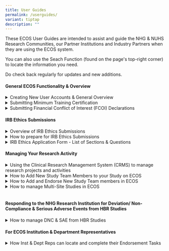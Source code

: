 ```yaml
---
title: User Guides
permalink: /userguides/
variant: tiptap
description: ""
---
```

<p>These ECOS User Guides are intended to assist and guide the NHG &amp;
NUHS Research Communities, our Partner Institutions and Industry Partners
when they are using the ECOS system.</p>
<p>You can also use the Seach Function (found on the page's top-right corner)
to locate the information you need.</p>
<p>Do check back regularly for updates and new additions.</p>
<p></p>
<h4><strong>General ECOS Functionality &amp; Overview</strong></h4>
<div data-type="detailGroup" class="isomer-accordion isomer-accordion-white">
<details class="isomer-details">
<summary>Creating New User Accounts &amp; General Overview</summary>
<div data-type="detailsContent" class="isomer-details-content">
<p>This guidebook shows how new Public Healthcare Institutions (PHI) Users
can login and create their ECOS User Accounts. It also provides information
on the NHG Minimum Training requirements and orientates Users to the ECOS
interface and layout. (Last updated: 7 May 2024)</p>
<p><a href="/files/User Guides/General ECOS Functionality/ECOS_Creating_New_User_Accounts___General_Overview_7_May_2024.pdf" rel="noopener noreferrer nofollow" target="_blank">Download here</a>
</p>
<p></p>
</div>
</details>
<details class="isomer-details">
<summary>Submitting Minimum Training Certification</summary>
<div data-type="detailsContent" class="isomer-details-content">
<p>This guidebook will show ECOS Users how to access the Minimum Training
Module to upload their training certificates into their User Profile. (Last
updated: 7 May 2024)</p>
<p><a href="/files/User Guides/General ECOS Functionality/ECOS_Submitting_Min_Training_Certs_7_May_2024.pdf" rel="noopener noreferrer nofollow" target="_blank">Download here</a>
</p>
<p></p>
</div>
</details>
<details class="isomer-details">
<summary>Submitting Financial Conflict of Interest (FCOI) Declarations</summary>
<div data-type="detailsContent" class="isomer-details-content">
<p>This guidebook introduces the Financial Conflict of Interest (FCOI) Module
and shows how Users can submit their FCOI Declarations as well as responding
to queries from the FCOI Secretariat. (Last updated: 7 May 2024)</p>
<p><a href="/files/User Guides/General ECOS Functionality/ECOS_Submitting_FCOI_Declarations_7_May_2024.pdf" rel="noopener noreferrer nofollow" target="_blank">Download here</a>
</p>
<p></p>
</div>
</details>
</div>
<p></p>
<h4><strong>IRB Ethics Submissions</strong></h4>
<div data-type="detailGroup" class="isomer-accordion isomer-accordion-white">
<details class="isomer-details">
<summary>Overview of IRB Ethics Submissions</summary>
<div data-type="detailsContent" class="isomer-details-content">
<p>This Guidebook provides an overview and user-orientation to the Institutional
Review Board (IRB) Module. It explains the IRB submission process for new
Study Submissions and for the various reporting Forms for approved active
studies. (Last updated 9 May 2024)</p>
<p><a href="/files/User Guides/IRB Ethics Submissions/ECOS_Overview_of_IRB_Ethics_Submissions_9_May_2024.pdf" rel="noopener noreferrer nofollow" target="_blank">Download here</a>
</p>
<p></p>
</div>
</details>
<details class="isomer-details">
<summary>How to prepare for IRB Ethics Submissions</summary>
<div data-type="detailsContent" class="isomer-details-content">
<p>This quick guide explains how to successfully prepare for an IRB submission,
in particular, by looking at the User Profiles, Minimum Training and FCOI
Declaration requirements. (Last updated: 13 August 2024)</p>
<p><a href="/files/User Guides/IRB Ethics Submissions/ECOS_How_to_Prepare_for_IRB_Submissions_13_Aug_2024.pdf" rel="noopener noreferrer nofollow" target="_blank">Download here</a>
</p>
<p></p>
</div>
</details>
<details class="isomer-details">
<summary>IRB Ethics Application Form - List of Sections &amp; Questions</summary>
<div data-type="detailsContent" class="isomer-details-content">
<p>This guidebook provides a complete listing of all the Sections and Questions
in the IRB Application Form for reference so that researchers can draft
their IRB Application Form. (Last updated: 1 March 2024)</p>
<p><a href="/files/User Guides/IRB Ethics Submissions/ECOS_Questions_in_the_IRB_Application_Form_1_March_2024.pdf" rel="noopener noreferrer nofollow" target="_blank">Download here</a>
</p>
<p></p>
</div>
</details>
</div>
<p></p>
<h4><strong>Managing Your Research Activity</strong></h4>
<div data-type="detailGroup" class="isomer-accordion isomer-accordion-white">
<details class="isomer-details">
<summary>Using the Clinical Research Management System (CRMS) to manage research
projects and activities</summary>
<div data-type="detailsContent" class="isomer-details-content">
<p>This guidebook introduces the new ECOS Clinical Research Management System
(CRMS) module which is a useful clinical research management tool at the
Site, Study and Institutional level.</p>
<p>Researchers can use the CRMS module to record, track and manage their
respective clinical research projects and activities, including managing
the User Authorization List which controls user access to CRMS, IRB and
other modules for Study Team Roles (ie: Study Administrators, Collaborators,
Study Sponsor, etc). (Last updated: 21 May 2024)</p>
<p><a href="/files/User Guides/Managing Research Activity/ECOS_Overview_of_CRMS_Module_21_May_2024.pdf" rel="noopener noreferrer nofollow" target="_blank">Download here</a>
</p>
<p></p>
</div>
</details>
<details class="isomer-details">
<summary>How to Add New Study Team Members to your Study on ECOS</summary>
<div data-type="detailsContent" class="isomer-details-content">
<p>This quick guide explains how a Principal Investigator (PI) can add and
endorse/approve new Study Team Members via the Study’s User Authorization
List (UAL) in the ECOS Clinical Research Management System (CRMS) module
(Last updated: 7 June 2024)</p>
<p><a href="/files/User Guides/Managing Research Activity/ECOS_Adding_new_Study_Team_Members_7_Jun_2024.pdf" rel="noopener noreferrer nofollow" target="_blank">Download here</a>
</p>
<p></p>
</div>
</details>
<details class="isomer-details">
<summary>How to Add and Endorse New Study Team members in ECOS</summary>
<div data-type="detailsContent" class="isomer-details-content">
<p>This quick guide explains how the current Team Members can add new Team
Members via the Study’s User Authorization List (UAL) in the ECOS Clinical
Research Management System (CRMS) module. (Last updated 24 June 2024)</p>
<p><a href="/files/User Guides/Managing Research Activity/ECOS_How_to_Endorse_New_Study_Team_Members_24_Jun_2024.pdf" rel="noopener noreferrer nofollow" target="_blank">Download here</a>
</p>
<p></p>
</div>
</details>
<details class="isomer-details">
<summary>How to manage Multi-Site Studies in ECOS</summary>
<div data-type="detailsContent" class="isomer-details-content">
<p>This quick guide explains how researchers can set up and manage multiple
Study Sites in ECOS by using the ECOS Clinical Research Management System
(CRMS) module (Last updated: 22 July 2024)</p>
<p><a href="/files/User Guides/Managing Research Activity/ECOS_Managing_Multi_Site_Studies_22_July_2024.pdf" rel="noopener noreferrer nofollow" target="_blank">Download here</a>
</p>
<p></p>
</div>
</details>
</div>
<h4><br><strong>Responding to the NHG Research Institution for Deviation/ Non-Compliance &amp; Serious Adverse Events from HBR Studies</strong></h4>
<div data-type="detailGroup" class="isomer-accordion-group isomer-accordion isomer-accordion-white">
<details class="isomer-details">
<summary>How to manage DNC &amp; SAE from HBR Studies</summary>
<div data-type="detailsContent" class="isomer-details-content">
<p>This guidebook provides Users with a step-by-step guidance to help users
navigate the module. (Last updated 1 August 2024)</p>
<p><a href="/files/User Guides/Managing Non Compliance Events/ECOS_Submitting_Non_Compliance_Events_1_August_2024.pdf" rel="noopener noreferrer nofollow" target="_blank">Download here</a>
</p>
<p></p>
</div>
</details>
</div>
<p></p>
<h4><strong>For ECOS Institution &amp; Department Representatives</strong></h4>
<div data-type="detailGroup" class="isomer-accordion-group isomer-accordion isomer-accordion-white">
<details class="isomer-details">
<summary>How Inst &amp; Dept Reps can locate and complete their Endorsement Tasks</summary>
<div data-type="detailsContent" class="isomer-details-content">
<p>This guidebook is intended for ECOS Users who are appointed as Institution
or Department Representatives (IR &amp; DR). It provides information and
a step-by-step guide on the IR &amp; DR Ethics Submission Endorsement process.
(Last updated 7 May 2024)</p>
<p><a href="/files/User Guides/Dept and Inst Rep/ECOS_DR___IR_Endorsement_Process_Guide_7_May_2024.pdf" rel="noopener noreferrer nofollow" target="_blank">Download here</a>
</p>
</div>
</details>
</div>
<p></p>